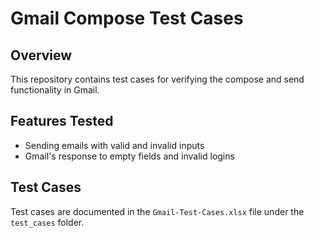 # Gmail Compose Test Cases

## Overview
This repository contains test cases for verifying the compose and send functionality in Gmail.

## Features Tested
- Sending emails with valid and invalid inputs
- Gmail's response to empty fields and invalid logins

## Test Cases
Test cases are documented in the `Gmail-Test-Cases.xlsx` file under the `test_cases` folder.

